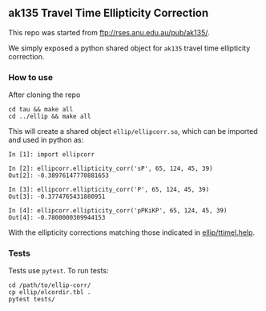 ## ak135 Travel Time Ellipticity Correction

This repo was started from ftp://rses.anu.edu.au/pub/ak135/.

We simply exposed a python shared object for `ak135` travel time ellipticity 
correction. 

### How to use

After cloning the repo
    
    cd tau && make all
    cd ../ellip && make all
    
This will create a shared object `ellip/ellipcorr.so`, which can be imported 
and used in python as:

    In [1]: import ellipcorr

    In [2]: ellipcorr.ellipticity_corr('sP', 65, 124, 45, 39)
    Out[2]: -0.38976147770881653

    In [3]: ellipcorr.ellipticity_corr('P', 65, 124, 45, 39)
    Out[3]: -0.3774765431880951

    In [4]: ellipcorr.ellipticity_corr('pPKiKP', 65, 124, 45, 39)
    Out[4]: -0.7800000309944153
    
With the ellipticity corrections matching those indicated in
[ellip/ttimel.help](ellip/ttimel.help).


### Tests

Tests use `pytest`. To run tests:

    cd /path/to/ellip-corr/
    cp ellip/elcordir.tbl .
    pytest tests/
    